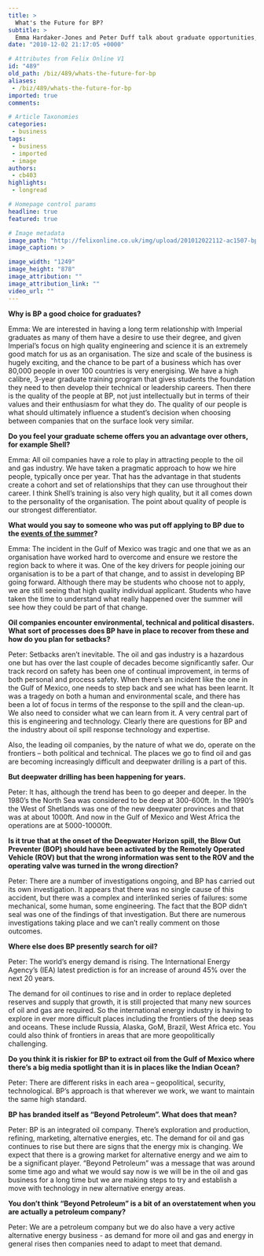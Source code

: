 ```yaml
---
title: >
  What's the Future for BP?
subtitle: >
  Emma Hardaker-Jones and Peter Duff talk about graduate opportunities, the Deepwater disaster and moving “Beyond Petroleum”
date: "2010-12-02 21:17:05 +0000"

# Attributes from Felix Online V1
id: "489"
old_path: /biz/489/whats-the-future-for-bp
aliases:
 - /biz/489/whats-the-future-for-bp
imported: true
comments:

# Article Taxonomies
categories:
 - business
tags:
 - business
 - imported
 - image
authors:
 - cb403
highlights:
 - longread

# Homepage control params
headline: true
featured: true

# Image metadata
image_path: "http://felixonline.co.uk/img/upload/201012022112-ac1507-bpspill.jpg"
image_caption: >

image_width: "1249"
image_height: "878"
image_attribution: ""
image_attribution_link: ""
video_url: ""
---
```


__Why is BP a good choice for graduates?__

Emma: We are interested in having a long term relationship with Imperial graduates as many of them have a desire to use their degree, and given Imperial’s focus on high quality engineering and science it is an extremely good match for us as an organisation. The size and scale of the business is hugely exciting, and the chance to be part of a business which has over 80,000 people in over 100 countries is very energising. We have a high calibre, 3-year graduate training program that gives students the foundation they need to then develop their technical or leadership careers. Then there is the quality of the people at BP, not just intellectually but in terms of their values and their enthusiasm for what they do. The quality of our people is what should ultimately influence a student’s decision when choosing between companies that on the surface look very similar.

__Do you feel your graduate scheme offers you an advantage over others, for example Shell?__

Emma: All oil companies have a role to play in attracting people to the oil and gas industry. We have taken a pragmatic approach to how we hire people, typically once per year. That has the advantage in that students create a cohort and set of relationships that they can use throughout their career. I think Shell’s training is also very high quality, but it all comes down to the personality of the organisation. The point about quality of people is our strongest differentiator.

__What would you say to someone who was put off applying to BP due to the [events of the summer](http://en.wikipedia.org/wiki/Deepwater_Horizon_oil_spill)?__

Emma: The incident in the Gulf of Mexico was tragic and one that we as an organisation have worked hard to overcome and ensure we restore the region back to where it was. One of the key drivers for people joining our organisation is to be a part of that change, and to assist in developing BP going forward. Although there may be students who choose not to apply, we are still seeing that high quality individual applicant. Students who have taken the time to understand what really happened over the summer will see how they could be part of that change.

__Oil companies encounter environmental, technical and political disasters. What sort of processes does BP have in place to recover from these and how do you plan for setbacks?__

Peter: Setbacks aren’t inevitable. The oil and gas industry is a hazardous one but has over the last couple of decades become significantly safer. Our track record on safety has been one of continual improvement, in terms of both personal and process safety. When there’s an incident like the one in the Gulf of Mexico, one needs to step back and see what has been learnt. It was a tragedy on both a human and environmental scale, and there has been a lot of focus in terms of the response to the spill and the clean-up. We also need to consider what we can learn from it. A very central part of this is engineering and technology. Clearly there are questions for BP and the industry about oil spill response technology and expertise.

Also, the leading oil companies, by the nature of what we do, operate on the frontiers – both political and technical. The places we go to find oil and gas are becoming increasingly difficult and deepwater drilling is a part of this.

__But deepwater drilling has been happening for years.__

Peter: It has, although the trend has been to go deeper and deeper. In the 1980’s the North Sea was considered to be deep at 300-600ft. In the 1990’s the West of Shetlands was one of the new deepwater provinces and that was at about 1000ft. And now in the Gulf of Mexico and West Africa the operations are at 5000-10000ft.

__Is it true that at the onset of the Deepwater Horizon spill, the Blow Out Preventer (BOP) should have been activated by the Remotely Operated Vehicle (ROV) but that the wrong information was sent to the ROV and the operating valve was turned in the wrong direction?__

Peter: There are a number of investigations ongoing, and BP has carried out its own investigation. It appears that there was no single cause of this accident, but there was a complex and interlinked series of failures: some mechanical, some human, some engineering. The fact that the BOP didn’t seal was one of the findings of that investigation. But there are numerous investigations taking place and we can’t really comment on those outcomes.

__Where else does BP presently search for oil?__

Peter: The world’s energy demand is rising. The International Energy Agency’s (IEA) latest prediction is for an increase of around 45% over the next 20 years.

The demand for oil continues to rise and in order to replace depleted reserves and supply that growth, it is still projected that many new sources of oil and gas are required. So the international energy industry is having to explore in ever more difficult places including the frontiers of the deep seas and oceans. These include Russia, Alaska, GoM, Brazil, West Africa etc. You could also think of frontiers in areas that are more geopolitically challenging.

__Do you think it is riskier for BP to extract oil from the Gulf of Mexico where there’s a big media spotlight than it is in places like the Indian Ocean?__

Peter: There are different risks in each area – geopolitical, security, technological. BP’s approach is that wherever we work, we want to maintain the same high standard.

__BP has branded itself as “Beyond Petroleum”. What does that mean?__

Peter: BP is an integrated oil company. There’s exploration and production, refining, marketing, alternative energies, etc. The demand for oil and gas continues to rise but there are signs that the energy mix is changing. We expect that there is a growing market for alternative energy and we aim to be a significant player. “Beyond Petroleum” was a message that was around some time ago and what we would say now is we will be in the oil and gas business for a long time but we are making steps to try and establish a move with technology in new alternative energy areas.

__You don’t think “Beyond Petroleum” is a bit of an overstatement when you are actually a petroleum company?__

Peter: We are a petroleum company but we do also have a very active alternative energy business - as demand for more oil and gas and energy in general rises then companies need to adapt to meet that demand.
